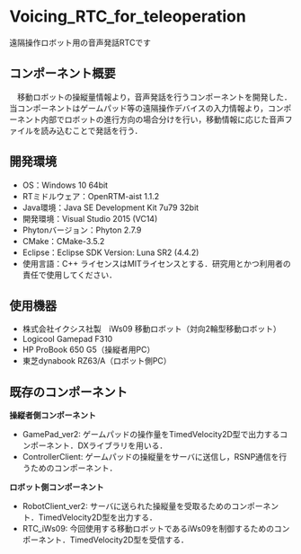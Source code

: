 # Voicing_RTC_for_teleoperation
遠隔操作ロボット用の音声発話RTCです

## コンポーネント概要
　移動ロボットの操縦量情報より，音声発話を行うコンポーネントを開発した．当コンポーネントはゲームパッド等の遠隔操作デバイスの入力情報より，コンポーネント内部でロボットの進行方向の場合分けを行い，移動情報に応じた音声ファイルを読み込むことで発話を行う．

## 開発環境
- OS：Windows 10 64bit
- RTミドルウェア：OpenRTM-aist 1.1.2
- Java環境：Java SE Development Kit 7u79 32bit
- 開発環境：Visual Studio 2015 (VC14)
- Phytonバージョン：Phyton 2.7.9
- CMake：CMake-3.5.2
- Eclipse：Eclipse SDK Version: Luna SR2 (4.4.2)
- 使用言語：C++
ライセンスはMITライセンスとする．研究用とかつ利用者の責任で使用してください．　　

## 使用機器
- 株式会社イクシス社製　iWs09 移動ロボット（対向2輪型移動ロボット）
- Logicool Gamepad F310
- HP ProBook 650 G5（操縦者用PC）
- 東芝dynabook RZ63/A（ロボット側PC）

## 既存のコンポーネント
**操縦者側コンポーネント**
- GamePad_ver2: ゲームパッドの操作量をTimedVelocity2D型で出力するコンポーネント．DXライブラリを用いる．
- ControllerClient: ゲームパッドの操縦量をサーバに送信し，RSNP通信を行うためのコンポーネント．

**ロボット側コンポーネント**
- RobotClient_ver2: サーバに送られた操縦量を受取るためのコンポーネント．TimedVelocity2D型を出力する．
- RTC_iWs09: 今回使用する移動ロボットであるiWs09を制御するためのコンポーネント．TimedVelocity2D型を受信する．
